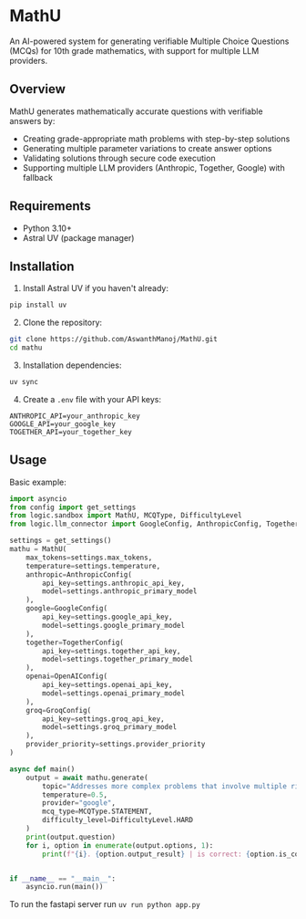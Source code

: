 # MathU

An AI-powered system for generating verifiable Multiple Choice Questions (MCQs) for 10th grade mathematics, with support for multiple LLM providers.

## Overview

MathU generates mathematically accurate questions with verifiable answers by:

- Creating grade-appropriate math problems with step-by-step solutions
- Generating multiple parameter variations to create answer options
- Validating solutions through secure code execution
- Supporting multiple LLM providers (Anthropic, Together, Google) with fallback

## Requirements

- Python 3.10+
- Astral UV (package manager)

## Installation

1. Install Astral UV if you haven't already:

```bash
pip install uv
```

2. Clone the repository:

```bash
git clone https://github.com/AswanthManoj/MathU.git
cd mathu
```

3. Installation dependencies:

```bash
uv sync
```

4. Create a `.env` file with your API keys:

```env
ANTHROPIC_API=your_anthropic_key
GOOGLE_API=your_google_key
TOGETHER_API=your_together_key
```

## Usage

Basic example:

```python
import asyncio
from config import get_settings
from logic.sandbox import MathU, MCQType, DifficultyLevel
from logic.llm_connector import GoogleConfig, AnthropicConfig, TogetherConfig

settings = get_settings()
mathu = MathU(
    max_tokens=settings.max_tokens,
    temperature=settings.temperature,
    anthropic=AnthropicConfig(
        api_key=settings.anthropic_api_key,
        model=settings.anthropic_primary_model
    ),
    google=GoogleConfig(
        api_key=settings.google_api_key,
        model=settings.google_primary_model
    ),
    together=TogetherConfig(
        api_key=settings.together_api_key,
        model=settings.together_primary_model
    ),
    openai=OpenAIConfig(
        api_key=settings.openai_api_key,
        model=settings.openai_primary_model
    ),
    groq=GroqConfig(
        api_key=settings.groq_api_key,
        model=settings.groq_primary_model
    ),
    provider_priority=settings.provider_priority
)

async def main()
    output = await mathu.generate(
        topic="Addresses more complex problems that involve multiple right triangles, requiring the application of trigonometric principles and problem-solving skills",
        temperature=0.5,
        provider="google",
        mcq_type=MCQType.STATEMENT,
        difficulty_level=DifficultyLevel.HARD
    )
    print(output.question)
    for i, option in enumerate(output.options, 1):
        print(f"{i}. {option.output_result} | is correct: {option.is_correct}")


if __name__ == "__main__":
    asyncio.run(main())
```

To run the fastapi server run `uv run python app.py`
